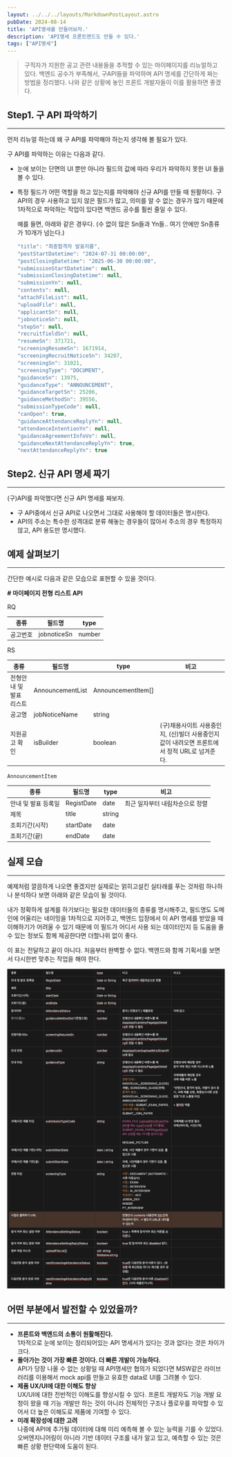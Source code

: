 ```yaml
---
layout: ../../../layouts/MarkdownPostLayout.astro
pubDate: 2024-08-14
title: 'API명세를 만들어보자.'
description: 'API명세 프론트엔드도 만들 수 있다.'
tags: ["API명세"]
---
```


> 구직자가 지원한 공고 관련 내용들을 추적할 수 있는 마이페이지를 리뉴얼하고 있다.
백엔드 공수가 부족해서, 구API들을 파악하며 API 명세를 간단하게 짜는 방법을 정리했다.
나와 같은 상황에 놓인 프론트 개발자들이 이를 활용하면 좋겠다.

</aside>

## Step1. 구 API 파악하기

---

먼저 리뉴얼 하는데 왜 구 API를 파악해야 하는지 생각해 볼 필요가 있다.

구 API를 파악하는 이유는 다음과 같다.

- 눈에 보이는 단면의 UI 뿐만 아니라 필드의 값에 따라 우리가 파악하지 못한 UI 들을 볼 수 있다.
- 특정 필드가 어떤 역할을 하고 있는지를 파악해야 신규 API를 만들 때 원활하다.
  구 API의 경우 사용하고 있지 않은 필드가 많고, 의미를 알 수 없는 경우가 많기 때문에 1차적으로 파악하는 작업이 있다면 백엔드 공수를 훨씬 줄일 수 있다.

  예를 들면, 아래와 같은 경우다. (수 없이 많은 Sn들과 Yn들.. 여기 안에만 Sn종류가 10개가 넘는다.)

    ```jsx
    "title": "최종합격자 발표지롱",
    "postStartDatetime": "2024-07-31 00:00:00",
    "postClosingDatetime": "2025-06-30 00:00:00",
    "submissionStartDatetime": null,
    "submissionClosingDatetime": null,
    "submissionYn": null,
    "contents": null,
    "attachFileList": null,
    "uploadFile": null,
    "applicantSn": null,
    "jobnoticeSn": null,
    "stepSn": null,
    "recruitfieldSn": null,
    "resumeSn": 371721,
    "screeningResumeSn": 1671914,
    "screeningRecruitNoticeSn": 34207,
    "screeningSn": 31021,
    "screeningType": "DOCUMENT",
    "guidanceSn": 13975,
    "guidanceType": "ANNOUNCEMENT",
    "guidanceTargetSn": 25206,
    "guidanceMethodSn": 39556,
    "submissionTypeCode": null,
    "canOpen": true,
    "guidanceAttendanceReplyYn": null,
    "attendanceIntentionYn": null,
    "guidanceAgreementInfoVo": null,
    "guidanceNextAttendanceReplyYn": true,
    "nextAttendanceReplyYn": true
    ```


## Step2. 신규 API 명세 짜기

---

(구)API를 파악했다면 신규 API 명세를 짜보자.

- 구 API중에서 신규 API로 나오면서 그대로 사용해야 할 데이터들은 명시한다.
- API의 주소는 특수한 성격대로 분류 해놓는 경우들이 많아서 주소의 경우 특정하지 않고, API 용도만 명시했다.

## 예제 살펴보기

---

간단한 예시로 다음과 같은 모습으로 표현할 수 있을 것이다.

**# 마이페이지 전형 리스트 API**

RQ

| 종류 | 필드명 | type |
| --- | --- | --- |
| 공고번호 | jobnoticeSn | number |

RS

| 종류 | 필드명 | type | 비고 |
| --- | --- | --- | --- |
| 전형안내 및 발표 리스트 | AnnouncementList | AnnouncementItem[] |  |
| 공고명 | jobNoticeName | string |  |
| 지원공고 확인 | isBuilder | boolean | (구)채용사이트 사용중인지, (신)빌더 사용중인지 값이 내려오면 프론트에서 정적 URL로 넘겨준다. |

`AnnouncementItem`

| 종류 | 필드명 | type | 비고 |
| --- | --- | --- | --- |
| 안내 및 발표 등록일 | RegistDate | date | 최근 일자부터 내림차순으로 정렬 |
| 제목 | title | string |  |
| 조회기간(시작) | startDate | date |  |
| 조회기간(끝) | endDate | date |  |

## 실제 모습

---

예제처럼 깔끔하게 나오면 좋겠지만 실제로는 얽히고설킨 실타래를 푸는 것처럼 하나하나 분석하다 보면 아래와 같은 모습이 될 것이다.

내가 정확하게 설계를 하기보다는 필요한 데이터들의 종류를 명시해주고, 필드명도 도메인에 어울리는 네이밍을 1차적으로 지어주고, 백엔드 입장에서 이 API 명세를 받았을 때 이해하기가 어려울 수 있기 때문에 이 필드가 어디서 사용 되는 데이터인지 등 도움을 줄 수 있는 정보도 함께 제공한다면 더할나위 없이 좋다.

이 표는 전달하고 끝이 아니다. 처음부터 완벽할 수 없다. 백엔드와 함께 기획서를 보면서 다시한번 맞추는 작업을 해야 한다.

![image.png](../images/API명세.png)

## 어떤 부분에서 발전할 수 있었을까?

---

- **프론트와 백엔드의 소통이 원활해진다.**  
  1차적으로 눈에 보이는 정리되어있는 API 명세서가 있다는 것과 없다는 것은 차이가 크다.
- **돌아가는 것이 가장 빠른 것이다. 더 빠른 개발이 가능하다.**  
  API가 당장 나올 수 없는 상황일 때 API명세만 협의가 되었다면 MSW같은 라이브러리를 이용해서 mock api를 만들고 유효한 data로 UI를 그려볼 수 있다.
- **제품 UX/UI에 대한 이해도 향상**  
  UX/UI에 대한 전반적인 이해도를 향상시킬 수 있다. 프론트 개발자도 기능 개발 요청이 왔을 때 기능 개발만 하는 것이 아니라 전체적인 구조나 플로우를 파악할 수 있어서 더 높은 이해도로 제품에 기여할 수 있다.
- **미래 확장성에 대한 고려**  
  나중에 API에 추가될 데이터에 대해 미리 예측해 볼 수 있는 능력을 기를 수 있었다. 오버엔지니어링이 아니라 기반 데이터 구조를 내가 알고 있고, 예측할 수 있는 것은 빠른 상황 판단력에 도움이 된다.